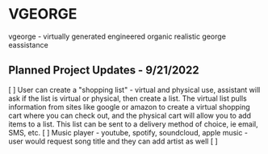 # VGEORGE
vgeorge - virtually generated engineered organic realistic george eassistance 

## Planned Project Updates - 9/21/2022
[ ] User can create a "shopping list" - virtual and physical use, assistant will ask if the list is virtual or physical, then create a list. The virtual list pulls information from sites like google or amazon to create a virtual shopping cart where you can check out, and the physical cart will allow you to add items to a list. This list can be sent to a delivery method of choice, ie email, SMS, etc. 
[ ] Music player - youtube, spotify, soundcloud, apple music - user would request song title and they can add artist as well
[ ] 